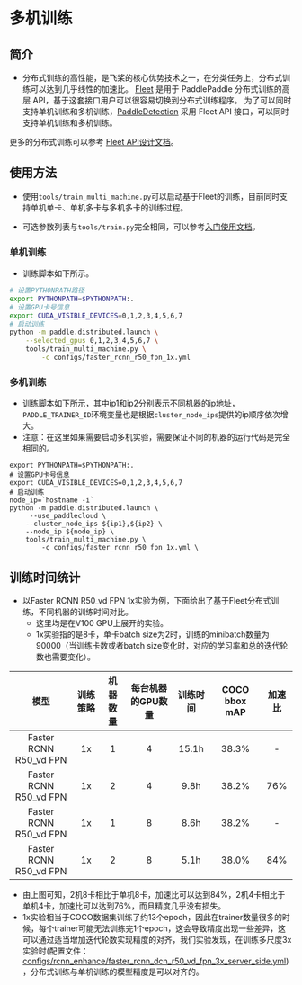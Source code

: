 # 多机训练

## 简介

* 分布式训练的高性能，是飞桨的核心优势技术之一，在分类任务上，分布式训练可以达到几乎线性的加速比。
[Fleet](https://github.com/PaddlePaddle/Fleet) 是用于 PaddlePaddle 分布式训练的高层 API，基于这套接口用户可以很容易切换到分布式训练程序。
为了可以同时支持单机训练和多机训练，[PaddleDetection](https://github.com/PaddlePaddle/PaddleDetection/) 采用 Fleet API 接口，可以同时支持单机训练和多机训练。

更多的分布式训练可以参考 [Fleet API设计文档](https://github.com/PaddlePaddle/Fleet/blob/develop/README.md)。


## 使用方法

* 使用`tools/train_multi_machine.py`可以启动基于Fleet的训练，目前同时支持单机单卡、单机多卡与多机多卡的训练过程。

* 可选参数列表与`tools/train.py`完全相同，可以参考[入门使用文档](GETTING_STARTED_cn.md)。

### 单机训练

* 训练脚本如下所示。

```bash
# 设置PYTHONPATH路径
export PYTHONPATH=$PYTHONPATH:.
# 设置GPU卡号信息
export CUDA_VISIBLE_DEVICES=0,1,2,3,4,5,6,7
# 启动训练
python -m paddle.distributed.launch \
    --selected_gpus 0,1,2,3,4,5,6,7 \
    tools/train_multi_machine.py \
        -c configs/faster_rcnn_r50_fpn_1x.yml
```

### 多机训练

* 训练脚本如下所示，其中ip1和ip2分别表示不同机器的ip地址，`PADDLE_TRAINER_ID`环境变量也是根据`cluster_node_ips`提供的ip顺序依次增大。
* 注意：在这里如果需要启动多机实验，需要保证不同的机器的运行代码是完全相同的。

```
export PYTHONPATH=$PYTHONPATH:.
# 设置GPU卡号信息
export CUDA_VISIBLE_DEVICES=0,1,2,3,4,5,6,7
# 启动训练
node_ip=`hostname -i`
python -m paddle.distributed.launch \
     --use_paddlecloud \
    --cluster_node_ips ${ip1},${ip2} \
    --node_ip ${node_ip} \
    tools/train_multi_machine.py \
        -c configs/faster_rcnn_r50_fpn_1x.yml \
```

## 训练时间统计

* 以Faster RCNN R50_vd FPN 1x实验为例，下面给出了基于Fleet分布式训练，不同机器的训练时间对比。
    * 这里均是在V100 GPU上展开的实验。
    * 1x实验指的是8卡，单卡batch size为2时，训练的minibatch数量为90000（当训练卡数或者batch size变化时，对应的学习率和总的迭代轮数也需要变化）。



|         模型             |     训练策略 |  机器数量    | 每台机器的GPU数量  |   训练时间    | COCO bbox mAP    | 加速比 |
| :----------------------: | :------------: | :------------: | :---------------: | :----------: | :-----------: | :-----------: |
|          Faster RCNN R50_vd FPN | 1x              |      1       |  4  |  15.1h  |  38.3% | - |
|          Faster RCNN R50_vd FPN | 1x              |      2       |  4  |  9.8h  |  38.2% | 76% |
|          Faster RCNN R50_vd FPN | 1x              |      1       |  8  |  8.6h  |  38.2% | - |
|          Faster RCNN R50_vd FPN | 1x              |      2       |  8  |  5.1h  |  38.0% | 84% |

* 由上图可知，2机8卡相比于单机8卡，加速比可以达到84%，2机4卡相比于单机4卡，加速比可以达到76%，而且精度几乎没有损失。
* 1x实验相当于COCO数据集训练了约13个epoch，因此在trainer数量很多的时候，每个trainer可能无法训练完1个epoch，这会导致精度出现一些差异，这可以通过适当增加迭代轮数实现精度的对齐，我们实验发现，在训练多尺度3x实验时(配置文件：[configs/rcnn_enhance/faster_rcnn_dcn_r50_vd_fpn_3x_server_side.yml](../../configs/rcnn_enhance/faster_rcnn_dcn_r50_vd_fpn_3x_server_side.yml))，分布式训练与单机训练的模型精度是可以对齐的。
